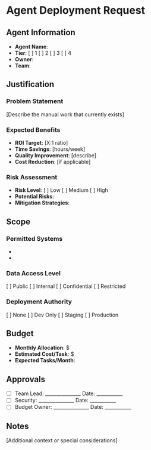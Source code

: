 # Agent Deployment Request

## Agent Information
- **Agent Name**: 
- **Tier**: [ ] 1 [ ] 2 [ ] 3 [ ] 4
- **Owner**: 
- **Team**: 

## Justification
### Problem Statement
[Describe the manual work that currently exists]

### Expected Benefits
- **ROI Target**: [X:1 ratio]
- **Time Savings**: [hours/week]
- **Quality Improvement**: [describe]
- **Cost Reduction**: [if applicable]

### Risk Assessment
- **Risk Level**: [ ] Low [ ] Medium [ ] High
- **Potential Risks**: 
- **Mitigation Strategies**: 

## Scope
### Permitted Systems
- 
- 

### Data Access Level
[ ] Public [ ] Internal [ ] Confidential [ ] Restricted

### Deployment Authority
[ ] None [ ] Dev Only [ ] Staging [ ] Production

## Budget
- **Monthly Allocation**: $
- **Estimated Cost/Task**: $
- **Expected Tasks/Month**: 

## Approvals
- [ ] Team Lead: _______________ Date: ___________
- [ ] Security: _______________ Date: ___________
- [ ] Budget Owner: _______________ Date: ___________

## Notes
[Additional context or special considerations]
